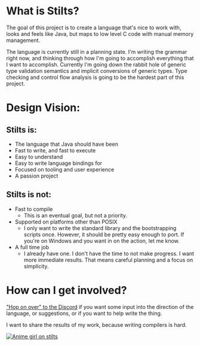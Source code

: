 # What is Stilts?

The goal of this project is to create a language that's nice to work with, looks and feels like Java, but maps to low level C code with manual memory management.

The language is currently still in a planning state. I'm writing the grammar right now, and thinking through how I'm going to accomplish everything that I want to accomplish. Currently I'm going down the rabbit hole of generic type validation semantics and implicit conversions of generic types. Type checking and control flow analysis is going to be the hardest part of this project.


# Design Vision:

## Stilts is:
* The language that Java should have been
* Fast to write, and fast to execute
* Easy to understand
* Easy to write language bindings for
* Focused on tooling and user experience
* A passion project


## Stilts is not:
* Fast to compile
  * This is an eventual goal, but not a priority.
* Supported on platforms other than POSIX
  * I only want to write the standard library and the bootstrapping scripts once. However, it should be pretty easy enough to port. If you're on Windows and you want in on the action, let me know.
* A full time job
  * I already have one. I don't have the time to not make progress. I want more immediate results. That means careful planning and a focus on simplicity.
  

# How can I get involved?

["Hop on over" to the Discord](https://discord.gg/HfP64r7Nxe) if you want some input into the direction of the language, or suggestions, or if you want to help write the thing.

I want to share the results of my work, because writing compilers is hard.

<a href="https://discord.gg/HfP64r7Nxe">![Anime girl on stilts](https://img3.gelbooru.com/images/65/ab/65ab5b65a503fcab7b6728305cd3a4c0.jpg)</a>
